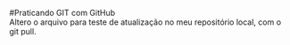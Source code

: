 #Praticando GIT com GitHub<br>
Altero o arquivo para teste de atualização no meu repositório local, com o git pull.
